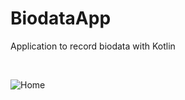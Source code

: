 # BiodataApp
Application to record biodata with Kotlin

</br>

![Home](https://user-images.githubusercontent.com/26372908/93701782-d8279800-facb-11ea-94d0-744ffed236c3.jpg)






